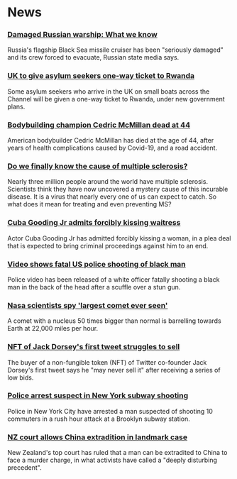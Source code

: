 # News
### [Damaged Russian warship: What we know](https://www.bbc.com/news/world-europe-61103927)
Russia's flagship Black Sea missile cruiser has been "seriously damaged" and its crew forced to evacuate, Russian state media says. 
### [UK to give asylum seekers one-way ticket to Rwanda](https://www.bbc.com/news/uk-politics-61097114)
Some asylum seekers who arrive in the UK on small boats across the Channel will be given a one-way ticket to Rwanda, under new government plans.
### [Bodybuilding champion Cedric McMillan dead at 44](https://www.bbc.com/news/world-us-canada-61096966)
American bodybuilder Cedric McMillan has died at the age of 44, after years of health complications caused by Covid-19, and a road accident. 
### [Do we finally know the cause of multiple sclerosis?](https://www.bbc.com/news/health-61042598)
Nearly three million people around the world have multiple sclerosis. Scientists think they have now uncovered a mystery cause of this incurable disease. It is a virus that nearly every one of us can expect to catch. So what does it mean for treating and even preventing MS?
### [Cuba Gooding Jr admits forcibly kissing waitress](https://www.bbc.com/news/entertainment-arts-61105177)
Actor Cuba Gooding Jr has admitted forcibly kissing a woman, in a plea deal that is expected to bring criminal proceedings against him to an end.
### [Video shows fatal US police shooting of black man](https://www.bbc.com/news/world-us-canada-61102065)
Police video has been released of a white officer fatally shooting a black man in the back of the head after a scuffle over a stun gun. 
### [Nasa scientists spy 'largest comet ever seen'](https://www.bbc.com/news/science-environment-61097826)
A comet with a nucleus 50 times bigger than normal is barrelling towards Earth at 22,000 miles per hour.
### [NFT of Jack Dorsey's first tweet struggles to sell](https://www.bbc.com/news/business-61102759)
The buyer of a non-fungible token (NFT) of Twitter co-founder Jack Dorsey's first tweet says he "may never sell it" after receiving a series of low bids.
### [Police arrest suspect in New York subway shooting](https://www.bbc.com/news/world-us-canada-61100179)
Police in New York City have arrested a man suspected of shooting 10 commuters in a rush hour attack at a Brooklyn subway station.
### [NZ court allows China extradition in landmark case](https://www.bbc.com/news/world-asia-61102805)
New Zealand's top court has ruled that a man can be extradited to China to face a murder charge, in what activists have called a "deeply disturbing precedent". 
